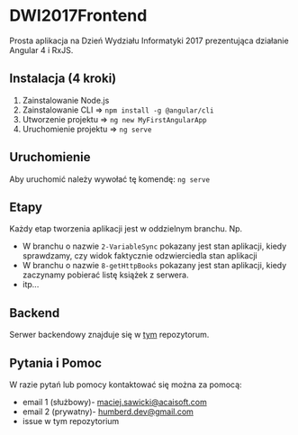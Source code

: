 # DWI2017Frontend

Prosta aplikacja na Dzień Wydziału Informatyki 2017 prezentująca działanie Angular 4 i RxJS.

## Instalacja (4 kroki)
 1. Zainstalowanie Node.js
 2. Zainstalowanie CLI => `npm install -g @angular/cli`
 3. Utworzenie projektu => `ng new MyFirstAngularApp`
 4. Uruchomienie projektu => `ng serve`
 
## Uruchomienie

Aby uruchomić należy wywołać tę komendę: `ng serve`

## Etapy

Każdy etap tworzenia aplikacji jest w oddzielnym branchu. Np. 

 * W branchu o nazwie `2-VariableSync` pokazany jest stan aplikacji, kiedy sprawdzamy, czy widok faktycznie odzwierciedla stan aplikacji
 * W branchu o nazwie `8-getHttpBooks` pokazany jest stan aplikacji, kiedy zaczynamy pobierać listę książek z serwera. 
 * itp...

## Backend

Serwer backendowy znajduje się w [tym](https://goo.gl/MfJeDG) repozytorum.

## Pytania i Pomoc

W razie pytań lub pomocy kontaktować się można za pomocą:

 * email 1 (służbowy)- maciej.sawicki@acaisoft.com
 * email 2 (prywatny)- humberd.dev@gmail.com
 * issue w tym repozytorium

